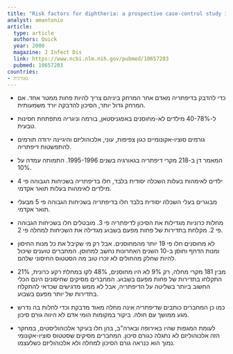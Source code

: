 ```yaml
---
title: "Risk factors for diphtheria: a prospective case-control study in the Republic of Georgia, 1995-1996"
analyst: amantonio
article:
  type: article
  authors: Quick
  year: 2000
  magazine: J Infect Dis
  link: https://www.ncbi.nlm.nih.gov/pubmed/10657203
  pubmed: 10657203
countries:
- גאורגיה
---
```


- כדי להדבק בדיפתריה מאדם אחר המרחק ביניהם צריך להיות פחות ממטר אחד. אם המרחק גדול יותר, הסיכון להדבקה יורד משמעותית.
- ל-40-78% מילדים לא-מחוסנים באפגניסטאן, בורמה וניגריה מתפתחת חסינות טבעית.
- גורמים סוציו-אקונומיים כגון צפיפות, עוני, אלכוהוליזם והיגיינה ירודה תורמים להתפשטות דיפתריה.

- המאמר דן ב-218 מקרי דיפתריה בגאורגיה בשנים 1995-1996. התמותה עמדה על 10%.
- ילדים לאימהות בעלות השכלה יסודית בלבד, חלו בדיפתריה בשכיחות הגבוהה פי 4 מילדים לאימהות בעלות תואר אקדמי.
- מבוגרים בעלי השכלה יסודית בלבד חלו בדיפתריה בשכיחות הגבוהה פי 5 מבעלי תואר אקדמי.
- מחלות כרוניות מגדילות את הסיכון לדיפתריה פי 3. מובטלים חלו בשכיחות הגבוהה פי 2. מקלחת בתדירות של פחות מפעם בשבוע מגדילה את השכיחות למחלה פי 2.
- לא מחוסנים חלו פי 19 יותר מהמחוסנים. אבל רק מי שקיבל את כל מנות החיסון ומנות הדחף וחוסן ב-10 השנים האחרונות נחשב למחוסן. המחברים טוענים שיכול להיות שחלק מהחולים לא זכרו טוב מה הסטטוס החיסוני שלהם.
- מבין 181 מקרי מחלה, רק 9% לא היו מחוסנים, 48% לקו במחלת רקע כרונית, 21% התקלחו בתדירות של פחות מפעם בשבוע. המחברים מסיקים שחיסונים הינם הכלי החשוב ביותר בשליטה על הדיפתריה, אבל לא ממש מדגישים שכדאי להתקלח בתדירות של יותר מפעם בשבוע.
- כמו כן המחברים כותבים שדיפתריה אינה מחלה מאוד מדבקת וכדי לחלות בה נדרש מגע ממושך עם חולה. ביקור במקומות הומי אדם לא היווה גורם סיכון.
- לעומת המגפות שהיו באירופה ובארה"ב, בהן חלו בעיקר אלכוהוליסטים, במחקר הזה אלכוהוליזם לא נתגלה כגורם סיכון. המחברים מסיקים שסטטוס סוציו-אקונומי נמוך הוא כנראה גורם הסיכון למחלה ולא אלכוהוליזם כשלעצמו.
